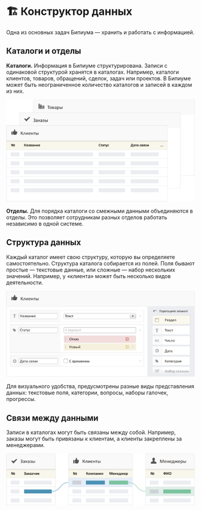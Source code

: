 # 🏗 Конструктор данных

Одна из основных задач Бипиума — хранить и работать с информацией.

## Каталоги и отделы

**Каталоги.** Информация в Бипиуме структурирована. Записи с одинаковой структурой хранятся в каталогах. Например, каталоги клиентов, товаров, обращений, сделок, задач или проектов. В Бипиуме может быть неограниченное количество каталогов и записей в каждом из них.

![](.gitbook/assets/structire-data.png)

**Отделы.** Для порядка каталоги со смежными данными объединяются в отделы. Это позволяет сотрудникам разных отделов работать независимо в одной системе.

## Структура данных

Каждый каталог имеет свою структуру, которую вы определяете самостоятельно. Структура каталога собирается из полей. Поля бывают простые — текстовые данные, или сложные — набор нескольких значений. Например, у «клиента» может быть несколько видов деятельности.

![](.gitbook/assets/structire-edit.png)

Для визуального удобства, предусмотрены разные виды представления данных: текстовые поля, категории, вопросы, наборы галочек, прогрессы.

## Связи между данными

Записи в каталогах могут быть связаны между собой. Например, заказы могут быть привязаны к клиентам, а клиенты закреплены за менеджерами.

![](.gitbook/assets/structire-links.png)
